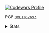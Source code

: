 [![Codewars Profile](https://www.codewars.com/users/in-dex/badges/micro)](https://www.codewars.com/users/in-dex)

PGP [`0xE1082693`](https://github.com/b-coimbra.gpg)

<details>
    <summary align="left">Stats</summary>
    <img src="https://github-readme-stats.vercel.app/api/top-langs/?username=b-coimbra&langs_count=20&layout=compact" align="left" width="365px" height="250" /> 
    <img src="https://github-readme-stats.vercel.app/api?username=b-coimbra&show_icons=true" width="465px" height="250" />
</details>
